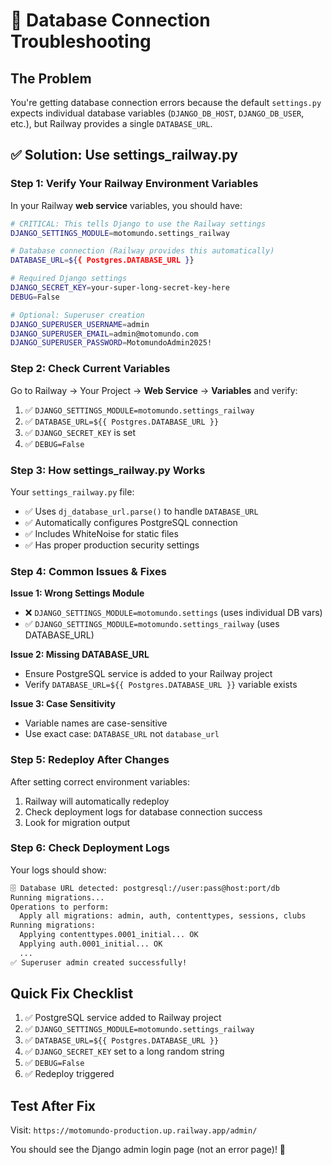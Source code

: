 # 🔧 Database Connection Troubleshooting

## The Problem

You're getting database connection errors because the default `settings.py` expects individual database variables (`DJANGO_DB_HOST`, `DJANGO_DB_USER`, etc.), but Railway provides a single `DATABASE_URL`.

## ✅ Solution: Use settings_railway.py

### Step 1: Verify Your Railway Environment Variables

In your Railway **web service** variables, you should have:

```bash
# CRITICAL: This tells Django to use the Railway settings
DJANGO_SETTINGS_MODULE=motomundo.settings_railway

# Database connection (Railway provides this automatically)
DATABASE_URL=${{ Postgres.DATABASE_URL }}

# Required Django settings
DJANGO_SECRET_KEY=your-super-long-secret-key-here
DEBUG=False

# Optional: Superuser creation
DJANGO_SUPERUSER_USERNAME=admin
DJANGO_SUPERUSER_EMAIL=admin@motomundo.com
DJANGO_SUPERUSER_PASSWORD=MotomundoAdmin2025!
```

### Step 2: Check Current Variables

Go to Railway → Your Project → **Web Service** → **Variables** and verify:

1. ✅ `DJANGO_SETTINGS_MODULE=motomundo.settings_railway`
2. ✅ `DATABASE_URL=${{ Postgres.DATABASE_URL }}`
3. ✅ `DJANGO_SECRET_KEY` is set
4. ✅ `DEBUG=False`

### Step 3: How settings_railway.py Works

Your `settings_railway.py` file:
- ✅ Uses `dj_database_url.parse()` to handle `DATABASE_URL`
- ✅ Automatically configures PostgreSQL connection
- ✅ Includes WhiteNoise for static files
- ✅ Has proper production security settings

### Step 4: Common Issues & Fixes

**Issue 1: Wrong Settings Module**
- ❌ `DJANGO_SETTINGS_MODULE=motomundo.settings` (uses individual DB vars)
- ✅ `DJANGO_SETTINGS_MODULE=motomundo.settings_railway` (uses DATABASE_URL)

**Issue 2: Missing DATABASE_URL**
- Ensure PostgreSQL service is added to your Railway project
- Verify `DATABASE_URL=${{ Postgres.DATABASE_URL }}` variable exists

**Issue 3: Case Sensitivity**
- Variable names are case-sensitive
- Use exact case: `DATABASE_URL` not `database_url`

### Step 5: Redeploy After Changes

After setting correct environment variables:
1. Railway will automatically redeploy
2. Check deployment logs for database connection success
3. Look for migration output

### Step 6: Check Deployment Logs

Your logs should show:
```bash
🗄️ Database URL detected: postgresql://user:pass@host:port/db
Running migrations...
Operations to perform:
  Apply all migrations: admin, auth, contenttypes, sessions, clubs
Running migrations:
  Applying contenttypes.0001_initial... OK
  Applying auth.0001_initial... OK
  ...
✅ Superuser admin created successfully!
```

## Quick Fix Checklist

1. ✅ PostgreSQL service added to Railway project
2. ✅ `DJANGO_SETTINGS_MODULE=motomundo.settings_railway`
3. ✅ `DATABASE_URL=${{ Postgres.DATABASE_URL }}`
4. ✅ `DJANGO_SECRET_KEY` set to a long random string
5. ✅ `DEBUG=False`
6. ✅ Redeploy triggered

## Test After Fix

Visit: `https://motomundo-production.up.railway.app/admin/`

You should see the Django admin login page (not an error page)! 🚀
